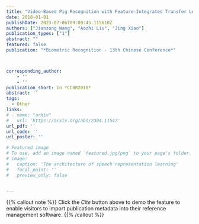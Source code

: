 ```yaml
---
title: "Video-Based Pig Recognition with Feature-Integrated Transfer Learning"
date: 2018-01-01
publishDate: 2023-07-06T09:09:45.115610Z
authors: ["Jianzong Wang", "Aozhi Liu", "Jing Xiao"]
publication_types: ["1"]
abstract: ""
featured: false
publication: "*Biometric Recognition - 13th Chinese Conference*"



corresponding_author:
    - ''
    - ''
publication_short: In *CCBR2018*
abstract: ''
tags:
  - Other
links:
# - name: "arXiv"
#   url: 'https://arxiv.org/abs/2304.11547'
url_pdf: ''
url_code: ''
url_poster: ''

# Featured image
# To use, add an image named `featured.jpg/png` to your page's folder.
# image:
#   caption: 'The architecture of speech representation learning'
#   focal_point: ''
#   preview_only: false


---
```


{{% callout note %}}
Click the _Cite_ button above to demo the feature to enable visitors to import publication metadata into their reference management software.
{{% /callout %}}



